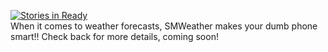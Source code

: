[![Stories in Ready](https://badge.waffle.io/blaedj/smweather.png)](http://waffle.io/blaedj/smweather)  
When it comes to weather forecasts, SMWeather makes your dumb phone smart!!
Check back for more details, coming soon!
